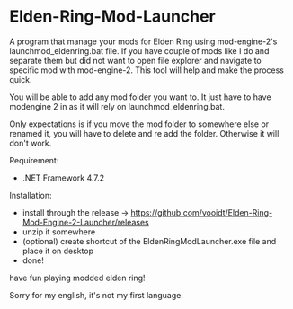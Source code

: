 # Elden-Ring-Mod-Launcher

A program that manage your mods for Elden Ring using mod-engine-2's launchmod_eldenring.bat file. If you have couple of mods like I do and separate them but did not want to open file explorer and navigate to specific mod with mod-engine-2. This tool will help and make the process quick.

You will be able to add any mod folder you want to. It just have to have modengine 2 in as it will rely on launchmod_eldenring.bat.

Only expectations is if you move the mod folder to somewhere else or renamed it, you will have to delete and re add the folder. Otherwise it will don't work.

Requirement:
- .NET Framework 4.7.2

Installation:
- install through the release -> https://github.com/vooidt/Elden-Ring-Mod-Engine-2-Launcher/releases
- unzip it somewhere
- (optional) create shortcut of the EldenRingModLauncher.exe file and place it on desktop
- done!

have fun playing modded elden ring!

Sorry for my english, it's not my first language.
